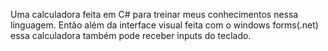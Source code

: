 Uma calculadora feita em C# para treinar meus conhecimentos nessa linguagem. Então além da interface visual feita com o windows forms(.net) essa calculadora também pode receber inputs do teclado. 
